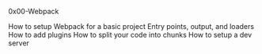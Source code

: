 0x00-Webpack

How to setup Webpack for a basic project
Entry points, output, and loaders
How to add plugins
How to split your code into chunks
How to setup a dev server